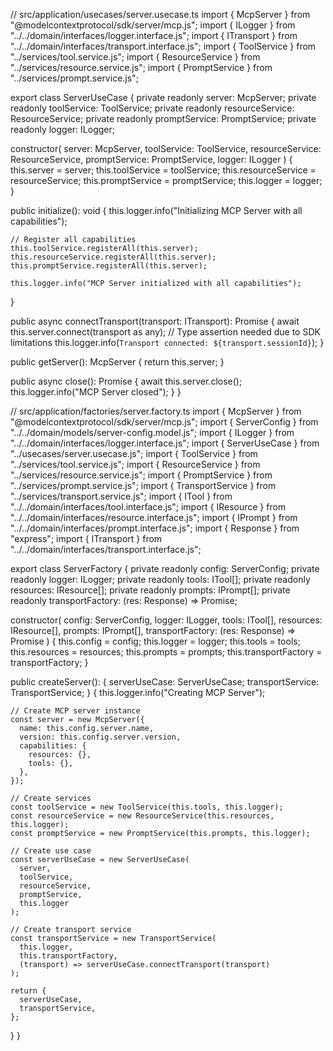 // src/application/usecases/server.usecase.ts
import { McpServer } from "@modelcontextprotocol/sdk/server/mcp.js";
import { ILogger } from "../../domain/interfaces/logger.interface.js";
import { ITransport } from "../../domain/interfaces/transport.interface.js";
import { ToolService } from "../services/tool.service.js";
import { ResourceService } from "../services/resource.service.js";
import { PromptService } from "../services/prompt.service.js";

export class ServerUseCase {
  private readonly server: McpServer;
  private readonly toolService: ToolService;
  private readonly resourceService: ResourceService;
  private readonly promptService: PromptService;
  private readonly logger: ILogger;

  constructor(
    server: McpServer,
    toolService: ToolService,
    resourceService: ResourceService,
    promptService: PromptService,
    logger: ILogger
  ) {
    this.server = server;
    this.toolService = toolService;
    this.resourceService = resourceService;
    this.promptService = promptService;
    this.logger = logger;
  }

  public initialize(): void {
    this.logger.info("Initializing MCP Server with all capabilities");
    
    // Register all capabilities
    this.toolService.registerAll(this.server);
    this.resourceService.registerAll(this.server);
    this.promptService.registerAll(this.server);
    
    this.logger.info("MCP Server initialized with all capabilities");
  }

  public async connectTransport(transport: ITransport): Promise<void> {
    await this.server.connect(transport as any); // Type assertion needed due to SDK limitations
    this.logger.info(`Transport connected: ${transport.sessionId}`);
  }

  public getServer(): McpServer {
    return this.server;
  }

  public async close(): Promise<void> {
    await this.server.close();
    this.logger.info("MCP Server closed");
  }
}

// src/application/factories/server.factory.ts
import { McpServer } from "@modelcontextprotocol/sdk/server/mcp.js";
import { ServerConfig } from "../../domain/models/server-config.model.js";
import { ILogger } from "../../domain/interfaces/logger.interface.js";
import { ServerUseCase } from "../usecases/server.usecase.js";
import { ToolService } from "../services/tool.service.js";
import { ResourceService } from "../services/resource.service.js";
import { PromptService } from "../services/prompt.service.js";
import { TransportService } from "../services/transport.service.js";
import { ITool } from "../../domain/interfaces/tool.interface.js";
import { IResource } from "../../domain/interfaces/resource.interface.js";
import { IPrompt } from "../../domain/interfaces/prompt.interface.js";
import { Response } from "express";
import { ITransport } from "../../domain/interfaces/transport.interface.js";

export class ServerFactory {
  private readonly config: ServerConfig;
  private readonly logger: ILogger;
  private readonly tools: ITool[];
  private readonly resources: IResource[];
  private readonly prompts: IPrompt[];
  private readonly transportFactory: (res: Response) => Promise<ITransport>;

  constructor(
    config: ServerConfig,
    logger: ILogger,
    tools: ITool[],
    resources: IResource[],
    prompts: IPrompt[],
    transportFactory: (res: Response) => Promise<ITransport>
  ) {
    this.config = config;
    this.logger = logger;
    this.tools = tools;
    this.resources = resources;
    this.prompts = prompts;
    this.transportFactory = transportFactory;
  }

  public createServer(): {
    serverUseCase: ServerUseCase;
    transportService: TransportService;
  } {
    this.logger.info("Creating MCP Server");
    
    // Create MCP server instance
    const server = new McpServer({
      name: this.config.server.name,
      version: this.config.server.version,
      capabilities: {
        resources: {},
        tools: {},
      },
    });
    
    // Create services
    const toolService = new ToolService(this.tools, this.logger);
    const resourceService = new ResourceService(this.resources, this.logger);
    const promptService = new PromptService(this.prompts, this.logger);
    
    // Create use case
    const serverUseCase = new ServerUseCase(
      server,
      toolService,
      resourceService,
      promptService,
      this.logger
    );
    
    // Create transport service
    const transportService = new TransportService(
      this.logger,
      this.transportFactory,
      (transport) => serverUseCase.connectTransport(transport)
    );
    
    return {
      serverUseCase,
      transportService,
    };
  }
}
